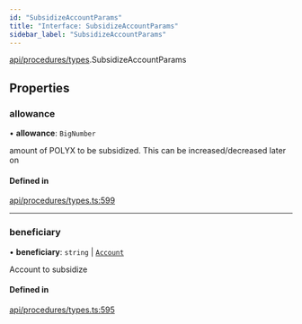 ```yaml
---
id: "SubsidizeAccountParams"
title: "Interface: SubsidizeAccountParams"
sidebar_label: "SubsidizeAccountParams"
---
```


[api/procedures/types](../../../../../modules/API/Procedures/Types/Types.md).SubsidizeAccountParams

## Properties

### allowance

• **allowance**: `BigNumber`

amount of POLYX to be subsidized. This can be increased/decreased later on

#### Defined in

[api/procedures/types.ts:599](https://github.com/PolymeshAssociation/polymesh-sdk/blob/fedc4714f/src/api/procedures/types.ts#L599)

___

### beneficiary

• **beneficiary**: `string` \| [`Account`](../../../../../classes/API/Entities/Account/Account.md)

Account to subsidize

#### Defined in

[api/procedures/types.ts:595](https://github.com/PolymeshAssociation/polymesh-sdk/blob/fedc4714f/src/api/procedures/types.ts#L595)
